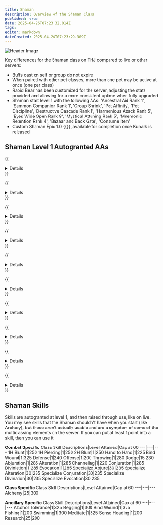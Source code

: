 ```yaml
---
title: Shaman
description: Overview of the Shaman Class
published: true
date: 2025-04-26T07:23:32.014Z
tags: 
editor: markdown
dateCreated: 2025-04-26T07:23:29.309Z
---
```


![Header Image](/images/classes.webp)

Key differences for the Shaman class on THJ compared to live or other servers:

- Buffs cast on self or group do not expire
- When paired with other pet classes, more than one pet may be active at once (one per class)
- Rabid Bear has been customized for the server, adjusting the stats provided and allowing for a more consistent uptime when fully upgraded
- Shaman start level 1 with the following AAs: 'Ancestral Aid Rank 1', 'Summon Companion Rank 1', 'Group Shrink', 'Pet Affinity', 'Pet Discipline', 'Destructive Cascade Rank 1', 'Harmonious Attack Rank 5', 'Eyes Wide Open Rank 8', 'Mystical Attuning Rank 5', 'Mnemonic Retention Rank 4', 'Bazaar and Back Gate', 'Consume Item'
- Custom Shaman Epic 1.0 {{<item id="#" name="Spear of Fate" link="/equipment-guide/epics/shm-epic/">}}, available for completion once Kunark is released

## Shaman Level 1 Autogranted AAs

{{<details title="Ancestral Aid Rank 1 (Active)">}}
Every 15 minutes, Through use of this ability, the shaman can call upon their ancestors to fill their group with strength and healing. Additional ranks increase the strength and healing granted to the group members.
{{</details>}}

{{<details title="Summon Companion Rank 1 (Active)">}}
Every 10 seconds, this ability grants you a faster casting version of your Summon Companion spell.
{{</details>}}

{{<details title="Group Shrink (Active)">}}
This ability will cause everyone in your group to become smaller for a time.
{{</details>}}

{{<details title="Pet Affinity (Passive)">}}
This ability makes your summoned pets a valid target for beneficial group spells.
{{</details>}}

{{<details title="Pet Discipline (Passive)">}}
This ability will allow you to give you pet a 'hold' command until explicity told to attack.
{{</details>}}

{{<details title="Destructive Cascade Rank 1 (Passive)">}}
This ability increases the power of any critical hits your damage over time spells will do to your enemy. Each rank increases the power of your critical damage.
{{</details>}}

{{<details title="Bazaar and Back Gate (Active)">}}
Every 10 minutes, Allows you to teleport to the bazaar when out of combat.
{{</details>}}

{{<details title="Mnemonic Retention Rank 4 (Passive)">}}
This ability gives you an additional spell slot so you can memorize an additional spell.
{{</details>}}

{{<details title="Eyes Wide Open Rank 8 (Passive)">}}
This passive ability increases the capacity of your extended target window by one slot per rank.
{{</details>}}

{{<details title="Mystical Attuning Rank 5 (Passive)">}}
This ability increases the number of mystical effects that can affect you at once by 1 per rank.
{{</details>}}

## Shaman Skills

Skills are autogranted at level 1, and then raised through use, like on live. You may see skills that the Shaman shouldn't have when you start (like Archery), but these aren't actually usable and are a symptom of some of the multiclassing elements on the server. If you can put at least 1 point into a skill, then you can use it.

**Combat Specific**
Class Skill Descriptions|Level Attained|Cap at 60
---|---|---
1H Blunt|1|250
1H Piercing|1|250
2H Blunt|1|250
Hand to Hand|1|225
Bind Wound|1|325
Defense|1|240
Offense|1|200
Throwing|1|280
Dodge|15|230
Abjuration|1|285
Alteration|1|285
Channeling|1|220
Conjuration|1|285
Diviniation|1|285
Evocation|1|285
Specialize Abjure|30|235
Specialize Alteration|30|235
Specialize Conjuration|30|235
Specialize Divination|30|235
Specialize Evocation|30|235

**Class Specific**
Class Skill Descriptions|Level Attained|Cap at 60
---|---|---
Alchemy|25|300

**Ancillary Specific**
Class Skill Descriptions|Level Attained|Cap at 60
---|---|---
Alcohol Tolerance|1|325
Begging|1|300
Bind Wound|1|325
Fishing|1|200
Swimming|1|300
Meditate|1|325
Sense Heading|1|200
Research|25|200